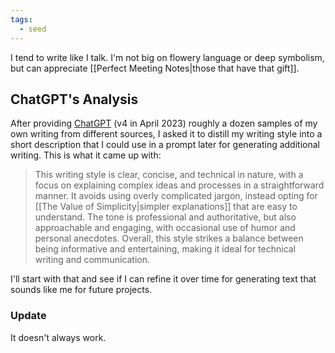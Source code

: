 ```yaml
---
tags:
  - seed
---
```

I tend to write like I talk. I'm not big on flowery language or deep symbolism, but can appreciate [[Perfect Meeting Notes|those that have that gift]].
## ChatGPT's Analysis

After providing [ChatGPT](https://chat.openai.com/) (v4 in April 2023) roughly a dozen samples of my own writing from different sources, I asked it to distill my writing style into a short description that I could use in a prompt later for generating additional writing. This is what it came up with:

>This writing style is clear, concise, and technical in nature, with a focus on explaining complex ideas and processes in a straightforward manner. It avoids using overly complicated jargon, instead opting for [[The Value of Simplicity|simpler explanations]] that are easy to understand. The tone is professional and authoritative, but also approachable and engaging, with occasional use of humor and personal anecdotes. Overall, this style strikes a balance between being informative and entertaining, making it ideal for technical writing and communication.

I'll start with that and see if I can refine it over time for generating text that sounds like me for future projects.

### Update

It doesn't always work.